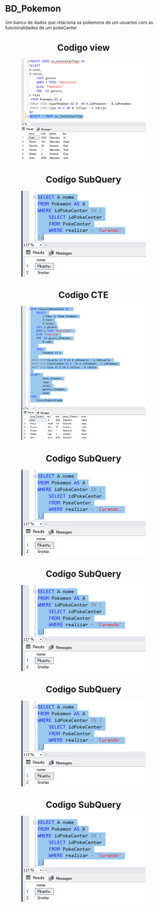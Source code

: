 # BD_Pokemon
Um banco de dados que relaciona os pokemons de um usuarios com as funcionalidades de um pokeCenter
<div align="center">
<h1>Codigo view</h1>
<img src="https://github.com/cDorth/BD_Pokemon/blob/main/img/VIEW.png" width="400px"/>
</div>


<div align="center">
<h1>Codigo SubQuery</h1>
<img src="https://github.com/cDorth/BD_Pokemon/blob/main/img/subQuery.png" width="400px"/>
</div>


<div align="center">
<h1>Codigo CTE</h1>
<img src="https://github.com/cDorth/BD_Pokemon/blob/main/img/CTE.png" width="400px"/>
</div>


<div align="center">
<h1>Codigo SubQuery</h1>
<img src="https://github.com/cDorth/BD_Pokemon/blob/main/img/subQuery.png" width="400px"/>
</div>


<div align="center">
<h1>Codigo SubQuery</h1>
<img src="https://github.com/cDorth/BD_Pokemon/blob/main/img/subQuery.png" width="400px"/>
</div>


<div align="center">
<h1>Codigo SubQuery</h1>
<img src="https://github.com/cDorth/BD_Pokemon/blob/main/img/subQuery.png" width="400px"/>
</div>


<div align="center">
<h1>Codigo SubQuery</h1>
<img src="https://github.com/cDorth/BD_Pokemon/blob/main/img/subQuery.png" width="400px"/>
</div>
